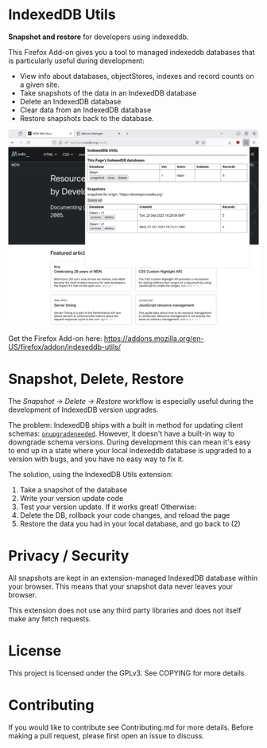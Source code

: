 # IndexedDB Utils

**Snapshot and restore** for developers using indexeddb.

This Firefox Add-on gives you a tool to managed indexeddb databases
that is particularly useful during development:

- View info about databases, objectStores, indexes and record counts
  on a given site.
- Take snapshots of the data in an IndexedDB database
- Delete an IndexedDB database
- Clear data from an IndexedDB database
- Restore snapshots back to the database.

![Screenshot of the IndexedDB Utils extension popup, showing the interface being used on the Mozilla Developer Network homepage.](/assets/IndexedDB-Utils-2025-10-01.png)

Get the Firefox Add-on here: https://addons.mozilla.org/en-US/firefox/addon/indexeddb-utils/

# Snapshot, Delete, Restore

The *Snapshot -> Delete -> Restore* workflow is especially useful
during the development of IndexedDB version upgrades.

The problem: IndexedDB ships with a built in method for updating
client schemas:
[`onupgradeneeded`](https://developer.mozilla.org/en-US/docs/Web/API/IDBOpenDBRequest/upgradeneeded_event). However,
it doesn't have a built-in way to downgrade schema versions. During
development this can mean it's easy to end up in a state where your
local indexeddb database is upgraded to a version with bugs, and you
have no easy way to fix it.

The solution, using the IndexedDB Utils extension:

1. Take a snapshot of the database
2. Write your version update code
3. Test your version update. If it works great! Otherwise:
4. Delete the DB, rollback your code changes, and reload the page
5. Restore the data you had in your local database, and go back to (2)

# Privacy / Security

All snapshots are kept in an extension-managed IndexedDB database
within your browser. This means that your snapshot data never leaves
your browser.

This extension does not use any third party libraries and does not
itself make any fetch requests.

# License

This project is licensed under the GPLv3. See COPYING for more
details.

# Contributing

If you would like to contribute see Contributing.md for more
details. Before making a pull request, please first open an issue to
discuss.
